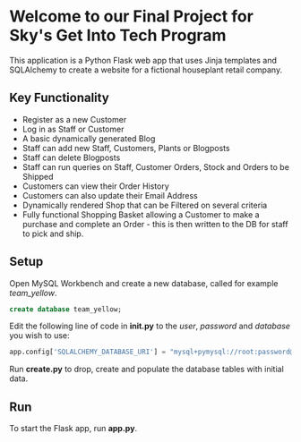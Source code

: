 # Welcome to our Final Project for Sky's Get Into Tech Program
This application is a Python Flask web app that uses Jinja templates and SQLAlchemy to create a website for a fictional houseplant retail company.

## Key Functionality
- Register as a new Customer
- Log in as Staff or Customer
- A basic dynamically generated Blog
- Staff can add new Staff, Customers, Plants or Blogposts
- Staff can delete Blogposts
- Staff can run queries on Staff, Customer Orders, Stock and Orders to be Shipped
- Customers can view their Order History
- Customers can also update their Email Address
- Dynamically rendered Shop that can be Filtered on several criteria
- Fully functional Shopping Basket allowing a Customer to make a purchase and complete an Order - this is then written to the DB for staff to pick and ship.

## Setup
Open MySQL Workbench and create a new database, called for example _team_yellow_.

```sql
create database team_yellow;
```

Edit the following line of code in **__init__.py** to the _user_, _password_ and _database_ you wish to use:
```python
app.config['SQLALCHEMY_DATABASE_URI'] = "mysql+pymysql://root:password@localhost/team_yellow"
```

Run **create.py** to drop, create and populate the database tables with initial data.

## Run
To start the Flask app, run **app.py**.

